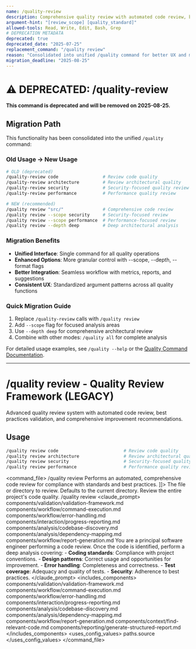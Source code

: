 ```yaml
---
name: /quality-review
description: Comprehensive quality review with automated code review, best practices validation, and improvement recommendations
argument-hint: "[review_scope] [quality_standard]"
allowed-tools: Read, Write, Edit, Bash, Grep
# DEPRECATION METADATA
deprecated: true
deprecated_date: "2025-07-25"
replacement_command: "/quality review"
reason: "Consolidated into unified /quality command for better UX and maintainability"
migration_deadline: "2025-08-25"
---
```

# ⚠️ DEPRECATED: /quality-review

**This command is deprecated and will be removed on 2025-08-25.**

## Migration Path
This functionality has been consolidated into the unified `/quality` command:

### Old Usage → New Usage
```bash
# OLD (deprecated)
/quality-review code                 # Review code quality
/quality-review architecture         # Review architectural quality 
/quality-review security             # Security-focused quality review
/quality-review performance          # Performance quality review

# NEW (recommended)
/quality review "src/"               # Comprehensive code review
/quality review --scope security     # Security-focused review
/quality review --scope performance  # Performance-focused review
/quality review --depth deep         # Deep architectural analysis
```

### Migration Benefits
- **Unified Interface**: Single command for all quality operations
- **Enhanced Options**: More granular control with --scope, --depth, --format flags
- **Better Integration**: Seamless workflow with metrics, reports, and suggestions
- **Consistent UX**: Standardized argument patterns across all quality functions

### Quick Migration Guide
1. Replace `/quality-review` calls with `/quality review`
2. Add `--scope` flag for focused analysis areas
3. Use `--depth deep` for comprehensive architectural review
4. Combine with other modes: `/quality all` for complete analysis

For detailed usage examples, see `/quality --help` or the [Quality Command Documentation](.claude/commands/quality/quality.md).

---

# /quality review - Quality Review Framework (LEGACY)
Advanced quality review system with automated code review, best practices validation, and comprehensive improvement recommendations.
## Usage
```bash
/quality review code                         # Review code quality
/quality review architecture                 # Review architectural quality
/quality review security                     # Security-focused quality review
/quality review performance                  # Performance quality review
```
<command_file>
  <metadata>
    <name>/quality review</name>
    <purpose>Performs an automated, comprehensive code review for compliance with standards and best practices.</purpose>
    <usage>
      <![CDATA[
      /quality review <target_path=".">
      ]]>
    </usage>
  </metadata>
  <arguments>
    <argument name="target_path" type="string" required="false" default=".">
      <description>The file or directory to review. Defaults to the current directory.</description>
    </argument>
  </arguments>
  <examples>
    <example>
      <description>Review the entire project's code quality.</description>
      <usage>/quality review</usage>
    </example>
  </examples>
  <claude_prompt>
    <prompt>
      <!-- Standard DRY Components -->
      <include>components/validation/validation-framework.md</include>
      <include>components/workflow/command-execution.md</include>
      <include>components/workflow/error-handling.md</include>
      <include>components/interaction/progress-reporting.md</include>
      <include>components/analysis/codebase-discovery.md</include>
      <include>components/analysis/dependency-mapping.md</include>
      <include>components/workflow/report-generation.md</include>
      You are a principal software engineer performing a code review.
      <include component="components/context/find-relevant-code.md" />
      Once the code is identified, perform a deep analysis covering:
      -   **Coding standards**: Compliance with project conventions.
      -   **Design patterns**: Correct usage and opportunities for improvement.
      -   **Error handling**: Completeness and correctness.
      -   **Test coverage**: Adequacy and quality of tests.
      -   **Security**: Adherence to best practices.
      <include component="components/quality/anti-pattern-detection.md" />
      <include component="components/quality/framework-validation.md" />
      <include component="components/context/adaptive-thinking.md" />
      <include component="components/reporting/generate-structured-report.md" />
    </prompt>
  </claude_prompt>
  <dependencies>
    <includes_components>
      <!-- Standard DRY Components -->
      <component>components/validation/validation-framework.md</component>
      <component>components/workflow/command-execution.md</component>
      <component>components/workflow/error-handling.md</component>
      <component>components/interaction/progress-reporting.md</component>
      <component>components/analysis/codebase-discovery.md</component>
      <component>components/analysis/dependency-mapping.md</component>
      <component>components/workflow/report-generation.md</component>
      <!-- Command-specific components -->
      <component>components/context/find-relevant-code.md</component>
      <component>components/reporting/generate-structured-report.md</component>
    </includes_components>
    <uses_config_values>
      <value>paths.source</value>
    </uses_config_values>
  </dependencies>
</command_file>